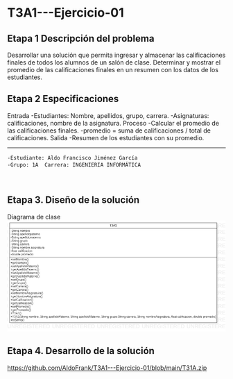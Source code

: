 # T3A1---Ejercicio-01
## Etapa 1 Descripción del problema

Desarrollar una solución que permita ingresar y almacenar las calificaciones finales de todos los alumnos de un salón de clase. Determinar y mostrar el promedio de las calificaciones finales en un resumen con los datos de los estudiantes.

## Etapa 2 Especificaciones
Entrada
  -Estudiantes: Nombre, apellidos, grupo, carrera.
  -Asignaturas: calificaciones, nombre de la asignatura.
Proceso
  -Calcular el promedio de las calificaciones finales.
  -promedio = suma de calificaciones / total de calificaciones.
Salida
  -Resumen de los estudiantes con su promedio.
  
  ----------------------------------------------------------------------------------------------------------------------------------------------------------
  
  ~~~
  -Estudiante: Aldo Francisco Jiménez García
  -Grupo: 1A  Carrera: INGENIERIA INFORMÁTICA
  
      
  ~~~
  
  ## Etapa 3. Diseño de la solución
  Diagrama de clase 
![](https://github.com/AldoFrank/T3A1---Ejercicio-01/blob/main/T3A1.png)

## Etapa 4. Desarrollo de la solución
https://github.com/AldoFrank/T3A1---Ejercicio-01/blob/main/T31A.zip
